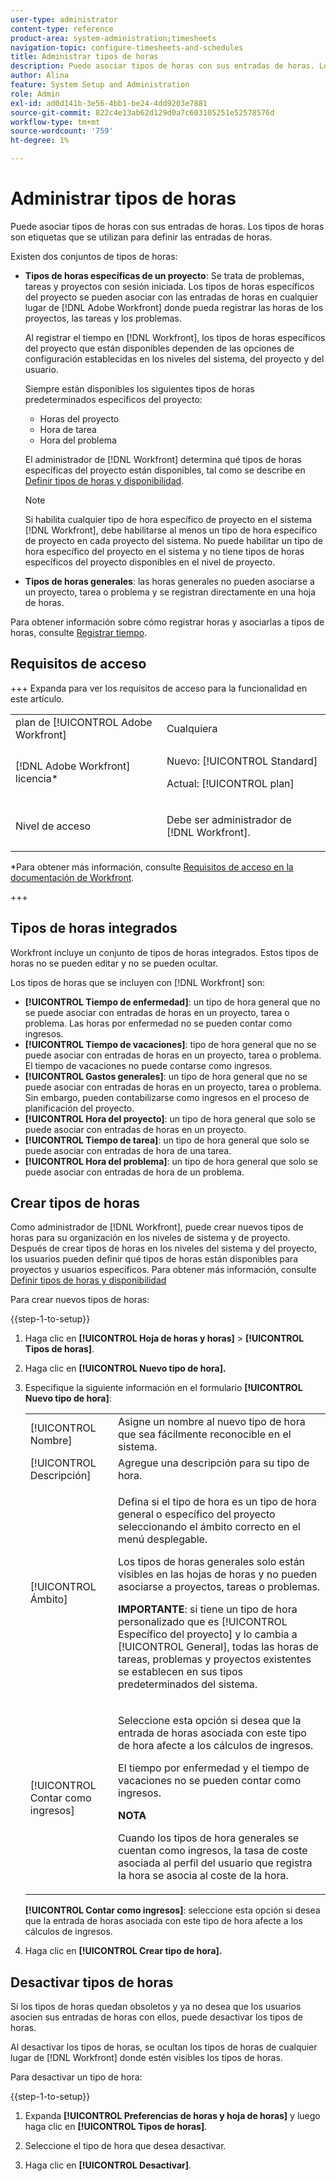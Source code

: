 ```yaml
---
user-type: administrator
content-type: reference
product-area: system-administration;timesheets
navigation-topic: configure-timesheets-and-schedules
title: Administrar tipos de horas
description: Puede asociar tipos de horas con sus entradas de horas. Los tipos de horas son etiquetas que se utilizan para definir las entradas de horas.
author: Alina
feature: System Setup and Administration
role: Admin
exl-id: ad0d141b-3e56-4bb1-be24-4dd9203e7881
source-git-commit: 822c4e13ab62d129d0a7c603105251e52578576d
workflow-type: tm+mt
source-wordcount: '759'
ht-degree: 1%

---
```


# Administrar tipos de horas

<!--Audited: 07/2024-->

<!--DON'T DELETE, DRAFT OR HIDE THIS ARTICLE. IT IS LINKED TO THE PRODUCT, THROUGH THE CONTEXT SENSITIVE HELP LINKS. 
**Linked to Creating Billing Record-->

Puede asociar tipos de horas con sus entradas de horas. Los tipos de horas son etiquetas que se utilizan para definir las entradas de horas.

Existen dos conjuntos de tipos de horas:

* **Tipos de horas específicas de un proyecto**: Se trata de problemas, tareas y proyectos con sesión iniciada. Los tipos de horas específicos del proyecto se pueden asociar con las entradas de horas en cualquier lugar de [!DNL Adobe Workfront] donde pueda registrar las horas de los proyectos, las tareas y los problemas.

  Al registrar el tiempo en [!DNL Workfront], los tipos de horas específicos del proyecto que están disponibles dependen de las opciones de configuración establecidas en los niveles del sistema, del proyecto y del usuario.

  Siempre están disponibles los siguientes tipos de horas predeterminados específicos del proyecto:

   * Horas del proyecto
   * Hora de tarea
   * Hora del problema

  El administrador de [!DNL Workfront] determina qué tipos de horas específicas del proyecto están disponibles, tal como se describe en [Definir tipos de horas y disponibilidad](../../../timesheets/create-and-manage-timesheets/define-hour-types-and-availability.md).

  >[!NOTE]
  >
  >Si habilita cualquier tipo de hora específico de proyecto en el sistema [!DNL Workfront], debe habilitarse al menos un tipo de hora específico de proyecto en cada proyecto del sistema. No puede habilitar un tipo de hora específico del proyecto en el sistema y no tiene tipos de horas específicos del proyecto disponibles en el nivel de proyecto.

* **Tipos de horas generales**: las horas generales no pueden asociarse a un proyecto, tarea o problema y se registran directamente en una hoja de horas.

Para obtener información sobre cómo registrar horas y asociarlas a tipos de horas, consulte [Registrar tiempo](/help/quicksilver/timesheets/create-and-manage-timesheets/log-time.md).

## Requisitos de acceso

+++ Expanda para ver los requisitos de acceso para la funcionalidad en este artículo.

<table style="table-layout:auto"> 
 <col> 
 <col> 
 <tbody> 
  <tr> 
   <td role="rowheader">plan de [!UICONTROL Adobe Workfront]</td> 
   <td>Cualquiera</td> 
  </tr> 
  <tr> 
   <td role="rowheader">[!DNL Adobe Workfront] licencia*</td> 
   <td> <p>Nuevo: [!UICONTROL Standard]</p>
   <p>Actual: [!UICONTROL plan]</p></td> 
  </tr> 
  <tr> 
   <td role="rowheader">Nivel de acceso</td> 
   <td> <p>Debe ser administrador de [!DNL Workfront].</p> <p> </td> 
  </tr> 
 </tbody> 
</table>

*Para obtener más información, consulte [Requisitos de acceso en la documentación de Workfront](/help/quicksilver/administration-and-setup/add-users/access-levels-and-object-permissions/access-level-requirements-in-documentation.md).

+++

## Tipos de horas integrados

Workfront incluye un conjunto de tipos de horas integrados. Estos tipos de horas no se pueden editar y no se pueden ocultar.

Los tipos de horas que se incluyen con [!DNL Workfront] son:

* **[!UICONTROL Tiempo de enfermedad]**: un tipo de hora general que no se puede asociar con entradas de horas en un proyecto, tarea o problema. Las horas por enfermedad no se pueden contar como ingresos.
* **[!UICONTROL Tiempo de vacaciones]**: tipo de hora general que no se puede asociar con entradas de horas en un proyecto, tarea o problema. El tiempo de vacaciones no puede contarse como ingresos.
* **[!UICONTROL Gastos generales]**: un tipo de hora general que no se puede asociar con entradas de horas en un proyecto, tarea o problema. Sin embargo, pueden contabilizarse como ingresos en el proceso de planificación del proyecto.
* **[!UICONTROL Hora del proyecto]**: un tipo de hora general que solo se puede asociar con entradas de horas en un proyecto.
* **[!UICONTROL Tiempo de tarea]**: un tipo de hora general que solo se puede asociar con entradas de hora de una tarea.
* **[!UICONTROL Hora del problema]**: un tipo de hora general que solo se puede asociar con entradas de hora de un problema.

## Crear tipos de horas

Como administrador de [!DNL Workfront], puede crear nuevos tipos de horas para su organización en los niveles de sistema y de proyecto. Después de crear tipos de horas en los niveles del sistema y del proyecto, los usuarios pueden definir qué tipos de horas están disponibles para proyectos y usuarios específicos. Para obtener más información, consulte [Definir tipos de horas y disponibilidad](../../../timesheets/create-and-manage-timesheets/define-hour-types-and-availability.md)

Para crear nuevos tipos de horas:

{{step-1-to-setup}}

1. Haga clic en **[!UICONTROL Hoja de horas y horas]** > **[!UICONTROL Tipos de horas]**.

1. Haga clic en **[!UICONTROL Nuevo tipo de hora].**
1. Especifique la siguiente información en el formulario **[!UICONTROL Nuevo tipo de hora]**:

   <table style="table-layout:auto"> 
    <col> 
    <col> 
    <tbody> 
     <tr> 
      <td role="rowheader">[!UICONTROL Nombre]</td> 
      <td>Asigne un nombre al nuevo tipo de hora que sea fácilmente reconocible en el sistema.</td> 
     </tr> 
     <tr> 
      <td role="rowheader">[!UICONTROL Descripción]</td> 
      <td>Agregue una descripción para su tipo de hora.</td> 
     </tr> 
     <tr> 
      <td role="rowheader">[!UICONTROL Ámbito]</td> 
      <td> <p>Defina si el tipo de hora es un tipo de hora general o específico del proyecto seleccionando el ámbito correcto en el menú desplegable.</p> <p>Los tipos de horas generales solo están visibles en las hojas de horas y no pueden asociarse a proyectos, tareas o problemas.</p> <p><b>IMPORTANTE</b>: si tiene un tipo de hora personalizado que es [!UICONTROL Específico del proyecto] y lo cambia a [!UICONTROL General], todas las horas de tareas, problemas y proyectos existentes se establecen en sus tipos predeterminados del sistema.</p> </td> 
     </tr> 
     <tr> 
      <td role="rowheader">[!UICONTROL Contar como ingresos]</td> 
      <td><p>Seleccione esta opción si desea que la entrada de horas asociada con este tipo de hora afecte a los cálculos de ingresos.</p>
      <p>El tiempo por enfermedad y el tiempo de vacaciones no se pueden contar como ingresos.</p>
      <p><b>NOTA</b></p>
      <p>Cuando los tipos de hora generales se cuentan como ingresos, la tasa de coste asociada al perfil del usuario que registra la hora se asocia al coste de la hora.  
      </td> 
     </tr> 
    </tbody> 
   </table>

   **[!UICONTROL Contar como ingresos]**: seleccione esta opción si desea que la entrada de horas asociada con este tipo de hora afecte a los cálculos de ingresos.

1. Haga clic en **[!UICONTROL Crear tipo de hora].**

## Desactivar tipos de horas

Si los tipos de horas quedan obsoletos y ya no desea que los usuarios asocien sus entradas de horas con ellos, puede desactivar los tipos de horas.

Al desactivar los tipos de horas, se ocultan los tipos de horas de cualquier lugar de [!DNL Workfront] donde estén visibles los tipos de horas.

Para desactivar un tipo de hora:

{{step-1-to-setup}}

1. Expanda **[!UICONTROL Preferencias de horas y hoja de horas]** y luego haga clic en **[!UICONTROL Tipos de horas]**.

1. Seleccione el tipo de hora que desea desactivar.

1. Haga clic en **[!UICONTROL Desactivar]**.
